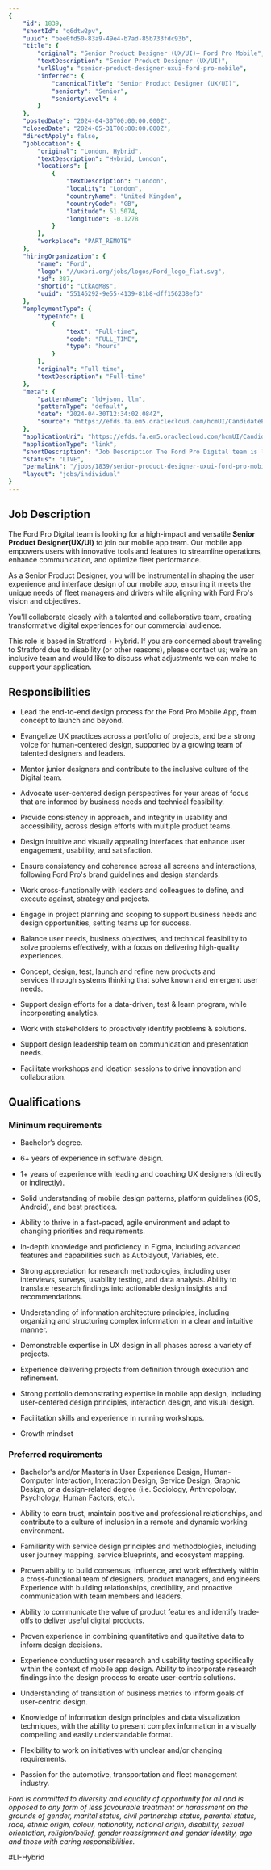 ```yaml
---
{
	"id": 1839,
	"shortId": "q6dtw2pv",
	"uuid": "bee0fd50-83a9-49e4-b7ad-85b733fdc93b",
	"title": {
		"original": "Senior Product Designer (UX/UI)– Ford Pro Mobile",
		"textDescription": "Senior Product Designer (UX/UI)",
		"urlSlug": "senior-product-designer-uxui-ford-pro-mobile",
		"inferred": {
			"canonicalTitle": "Senior Product Designer (UX/UI)",
			"seniorty": "Senior",
			"seniortyLevel": 4
		}
	},
	"postedDate": "2024-04-30T00:00:00.000Z",
	"closedDate": "2024-05-31T00:00:00.000Z",
	"directApply": false,
	"jobLocation": {
		"original": "London, Hybrid",
		"textDescription": "Hybrid, London",
		"locations": [
			{
				"textDescription": "London",
				"locality": "London",
				"countryName": "United Kingdom",
				"countryCode": "GB",
				"latitude": 51.5074,
				"longitude": -0.1278
			}
		],
		"workplace": "PART_REMOTE"
	},
	"hiringOrganization": {
		"name": "Ford",
		"logo": "//uxbri.org/jobs/logos/Ford_logo_flat.svg",
		"id": 387,
		"shortId": "CtkAqM8s",
		"uuid": "55146292-9e55-4139-81b8-dff156238ef3"
	},
	"employmentType": {
		"typeInfo": [
			{
				"text": "Full-time",
				"code": "FULL_TIME",
				"type": "hours"
			}
		],
		"original": "Full time",
		"textDescription": "Full-time"
	},
	"meta": {
		"patternName": "ld+json, llm",
		"patternType": "default",
		"date": "2024-04-30T12:34:02.084Z",
		"source": "https://efds.fa.em5.oraclecloud.com/hcmUI/CandidateExperience/en/sites/CX_1/job/28637?utm_medium=jobboard&utm_source=indeed"
	},
	"applicationUri": "https://efds.fa.em5.oraclecloud.com/hcmUI/CandidateExperience/en/sites/CX_1/job/28637/apply/email?",
	"applicationType": "link",
	"shortDescription": "Job Description The Ford Pro Digital team is looking for a high-impact- and versatile Senior Product Designer(UX/UI/) to join our mobile app team. Our mobile app empowers users with innovative tools",
	"status": "LIVE",
	"permalink": "/jobs/1839/senior-product-designer-uxui-ford-pro-mobile",
	"layout": "jobs/individual"
}
---
```

<h2>Job Description</h2><p>The Ford Pro Digital team is looking for a high-impact and versatile&nbsp;<strong>Senior Product Designer(UX/UI)</strong> to join our mobile app team.&nbsp;Our mobile app empowers users with innovative tools and features to streamline operations, enhance communication, and optimize fleet performance.</p><p>As a Senior Product Designer, you will be instrumental in shaping the user experience and interface design of our mobile app, ensuring it meets the unique needs of fleet managers and drivers while aligning with Ford Pro's vision and objectives.</p><p>You'll collaborate closely with a talented and collaborative team, creating transformative digital experiences for our commercial audience.&nbsp;</p><p>This role is based in Stratford + Hybrid. If you are concerned about traveling to Stratford due to disability (or other reasons), please contact us; we’re an inclusive team and would like to discuss what adjustments we can make to support your application.</p><h2>Responsibilities</h2><ul><li><p>Lead the end-to-end design process for the Ford Pro Mobile App, from concept to launch and beyond.</p></li><li><p>Evangelize UX&nbsp;practices&nbsp;across&nbsp;a portfolio of&nbsp;projects, and&nbsp;be a strong voice for&nbsp;human-centered&nbsp;design, supported by a growing team of talented designers and leaders.&nbsp;</p></li><li><p>Mentor junior designers and contribute to the inclusive culture of the Digital team.</p></li><li><p>Advocate user-centered&nbsp;design perspectives for your areas of focus that are informed by business needs and technical feasibility.&nbsp;</p></li><li><p>Provide consistency in approach, and integrity in usability and accessibility, across design efforts with multiple&nbsp;product teams.&nbsp;</p></li><li><p>Design intuitive and visually appealing interfaces that enhance user engagement, usability, and satisfaction.</p></li><li><p>Ensure consistency and coherence across all screens and interactions, following Ford Pro's brand guidelines and design standards.</p></li><li><p>Work&nbsp;cross-functionally with leaders and colleagues to define, and execute against, strategy and&nbsp;projects.&nbsp;</p></li><li><p>Engage in project planning and scoping to support business needs and design opportunities, setting teams up for success.&nbsp;</p></li><li><p>Balance user needs, business&nbsp;objectives, and technical feasibility to solve problems effectively, with a focus on delivering high-quality experiences.&nbsp;</p></li><li><p>Concept, design, test, launch and refine new products and services&nbsp;through systems thinking that solve known and emergent user needs.&nbsp;</p></li><li><p>Support design efforts for a data-driven, test &amp; learn program, while incorporating analytics.&nbsp;</p></li><li><p>Work with stakeholders to proactively&nbsp;identify&nbsp;problems &amp; solutions.&nbsp;</p></li><li><p>Support&nbsp;design&nbsp;leadership team&nbsp;on communication and presentation needs.&nbsp;</p></li><li><p>Facilitate workshops and ideation sessions to drive innovation and collaboration.</p></li></ul><h2>Qualifications</h2><h3>Minimum requirements</h3><ul><li><p>Bachelor’s degree.&nbsp;</p></li><li><p>6+ years of experience in&nbsp;software design.&nbsp;</p></li><li><p>1+ years of experience with leading and coaching UX designers (directly or indirectly).&nbsp;</p></li><li><p>Solid understanding of mobile design patterns, platform guidelines (iOS, Android), and best practices.</p></li><li><p>Ability to thrive in a fast-paced, agile environment and adapt to changing priorities and requirements.</p></li><li><p>In-depth knowledge and proficiency in Figma, including advanced features and capabilities such as Autolayout, Variables, etc.</p></li><li><p>Strong appreciation for research methodologies, including user interviews, surveys, usability testing, and data analysis. Ability to translate research findings into actionable design insights and recommendations.</p></li><li><p>Understanding of information architecture principles, including organizing and structuring complex information in a clear and intuitive manner.</p></li><li><p>Demonstrable&nbsp;expertise in UX design&nbsp;in all phases across a variety of projects.&nbsp;</p></li><li><p>Experience&nbsp;delivering projects from definition&nbsp;through execution and refinement.&nbsp;</p></li><li><p>Strong portfolio demonstrating expertise in mobile app design, including user-centered design principles, interaction design, and visual design.</p></li><li><p>Facilitation skills and experience in running workshops.</p></li><li><p>Growth mindset</p></li></ul><h3><strong>Preferred requirements</strong></h3><ul><li><p>Bachelor's and/or Master’s in User Experience Design, Human-Computer Interaction, Interaction Design, Service Design, Graphic Design, or a design-related degree (i.e. Sociology, Anthropology, Psychology, Human Factors, etc.).&nbsp;</p></li><li><p>Ability to earn trust,&nbsp;maintain positive and professional relationships, and contribute to a culture of inclusion in a&nbsp;remote and&nbsp;dynamic&nbsp;working environment.&nbsp;</p></li><li><p>Familiarity with service design principles and methodologies, including user journey mapping, service blueprints, and ecosystem mapping.</p></li><li><p>Proven ability to build consensus, influence, and work effectively within a cross-functional team of designers, product managers, and engineers. Experience with building relationships, credibility, and proactive communication with team members and leaders.&nbsp;</p></li><li><p>Ability to communicate the value of product features and&nbsp;identify trade-offs to deliver useful digital products.&nbsp;</p></li><li><p>Proven&nbsp;experience in combining quantitative and qualitative data&nbsp;to inform design decisions.&nbsp;</p></li><li><p>Experience conducting user research and usability testing specifically within the context of mobile app design. Ability to incorporate research findings into the design process to create user-centric solutions.</p></li><li><p>Understanding of translation of business metrics to inform goals of user-centric design.&nbsp;</p></li><li><p>Knowledge of information design principles and data visualization techniques, with the ability to present complex information in a visually compelling and easily understandable format.</p></li><li><p>Flexibility to work on initiatives with unclear and/or changing requirements.</p></li><li><p>Passion for&nbsp;the&nbsp;automotive, transportation and fleet management industry.&nbsp;</p></li></ul><p><em>Ford is committed to diversity and equality of opportunity for all and is opposed to any form of less favourable treatment or harassment on the grounds of gender, marital status, civil partnership status, parental status, race, ethnic origin, colour, nationality, national origin, disability, sexual orientation, religion/belief, gender reassignment and gender identity, age and those with caring responsibilities.</em></p><p>#LI-Hybrid</p>
